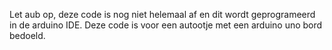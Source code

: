 Let aub op, deze code is nog niet helemaal af en dit wordt geprogrameerd in de arduino IDE.
Deze code is voor een autootje met een arduino uno bord bedoeld.
